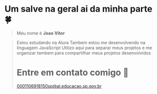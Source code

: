 # Um salve na geral ai da minha parte 🍀

> Meu nome é **Joao Vitor** 

> Estou estudando na Alura
> Tambem estou me desenvolvendo na línguagem JavaScript
> Utilizo aqui para separar meus projetos e me organizar tambem para compartilhar meus projetos desenvolvidos
>
> # Entre em contato comigo 📮
> 
> 0001106918150sp@al.educacao.sp.gov.br
